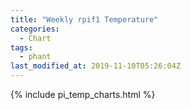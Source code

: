 ```yaml
---
title: "Weekly rpif1 Temperature"
categories:
  - Chart
tags:
  - phant
last_modified_at: 2019-11-10T05:26:04Z
---
```


{% include pi_temp_charts.html %}

<script>
var drawThisChart = creata_drawChart('?limit=360&sample=14', 'chart-weekly');
google.charts.setOnLoadCallback(drawThisChart);
</script>

<div id="chart-weekly" style="width: 100%;"></div>
<div id="save_png"></div>


<!-- Local Variables: -->
<!-- time-stamp-pattern: "8/^last_modified_at: %:y-%02m-%02dT%02H:%02M:%02SZ$" -->
<!-- time-stamp-time-zone: "UTC" -->
<!-- End: -->

